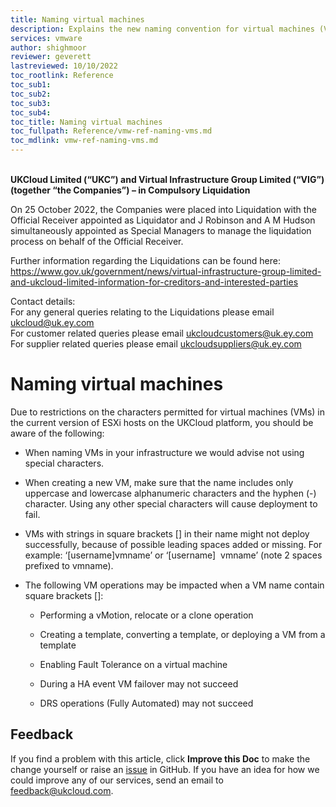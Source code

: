 ```yaml
---
title: Naming virtual machines
description: Explains the new naming convention for virtual machines (VMs) in UKCloud for VMware
services: vmware
author: shighmoor
reviewer: geverett
lastreviewed: 10/10/2022
toc_rootlink: Reference
toc_sub1: 
toc_sub2:
toc_sub3:
toc_sub4:
toc_title: Naming virtual machines
toc_fullpath: Reference/vmw-ref-naming-vms.md
toc_mdlink: vmw-ref-naming-vms.md
---
```


<br>**UKCloud Limited (“UKC”) and Virtual Infrastructure Group Limited (“VIG”) (together “the Companies”) – in Compulsory Liquidation**

On 25 October 2022, the Companies were placed into Liquidation with the Official Receiver appointed as Liquidator and J Robinson and A M Hudson simultaneously appointed as Special Managers to manage the liquidation process on behalf of the Official Receiver.

Further information regarding the Liquidations can be found here: <https://www.gov.uk/government/news/virtual-infrastructure-group-limited-and-ukcloud-limited-information-for-creditors-and-interested-parties>

Contact details:<br>
For any general queries relating to the Liquidations please email <ukcloud@uk.ey.com><br>
For customer related queries please email <ukcloudcustomers@uk.ey.com><br>
For supplier related queries please email <ukcloudsuppliers@uk.ey.com>

# Naming virtual machines

Due to restrictions on the characters permitted for virtual machines (VMs) in the current version of ESXi hosts on the UKCloud platform, you should be aware of the following:

- When naming VMs in your infrastructure we would advise not using special characters. 

- When creating a new VM, make sure that the name includes only uppercase and lowercase alphanumeric characters and the hyphen (-) character. Using any other special characters will cause deployment to fail.

- VMs with strings in square brackets [] in their name might not deploy successfully, because of possible leading spaces added or missing. For example: ‘[username]vmname’ or ‘[username]&nbsp;&nbsp;vmname’ (note 2 spaces prefixed to vmname).

- The following VM operations may be impacted when a VM name contain square brackets []:

  -	Performing a vMotion, relocate or a clone operation

  -	Creating a template, converting a template, or deploying a VM from a template

  -	Enabling Fault Tolerance on a virtual machine

  -	During a HA event VM failover may not succeed

  -	DRS operations (Fully Automated) may not succeed

## Feedback

If you find a problem with this article, click **Improve this Doc** to make the change yourself or raise an [issue](https://github.com/UKCloud/documentation/issues) in GitHub. If you have an idea for how we could improve any of our services, send an email to <feedback@ukcloud.com>.
